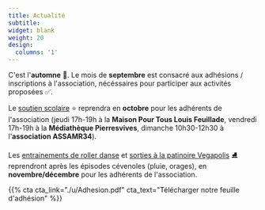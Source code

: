 ```yaml
---
title: Actualité
subtitle:
widget: blank
weight: 20
design:
  columns: '1'
---
```


C'est l'<b>automne</b> 🍂. Le mois de <b>septembre</b> est consacré aux adhésions</b> / inscriptions à l'association, nécéssaires pour participer aux activités proposées ✅. 

Le [soutien scolaire](https://www.mathsetmaryam.fr/asso/soutien-scolaire-montpellier/) ⭐ reprendra en <b>octobre</b> pour les adhérents de l'association (jeudi 17h-19h à la <b>Maison Pour Tous Louis Feuillade</b>, vendredi 17h-19h à la <b>Médiathèque Pierresvives</b>, dimanche 10h30-12h30 à l'<b>association ASSAMR34</b>).

Les [entrainements de roller danse](https://www.mathsetmaryam.fr/c/roller/) et [sorties à la patinoire Vegapolis](https://www.vegapolis.fr/pistes-2/) ⛸️ reprendront après les épisodes cévenoles (pluie, orages), en <b>novembre/décembre</b> pour les adhérents de l'association.

{{% cta cta_link="./u/Adhesion.pdf" cta_text="Télécharger notre feuille d'adhésion" %}}